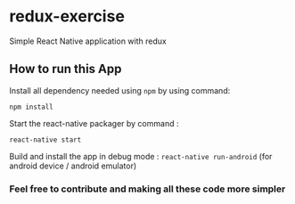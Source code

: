 # redux-exercise

Simple React Native application with redux

## How to run this App

Install all dependency needed using `npm` by using command: 
```
npm install
```

Start the react-native packager by command : 
```
react-native start
```

Build and install the app in debug mode : 
`react-native run-android` (for android device / android emulator)



### Feel free to contribute and making all these code more simpler
